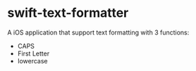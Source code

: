 # swift-text-formatter
A iOS application that support text formatting with 3 functions:
- CAPS
- First Letter
- lowercase
